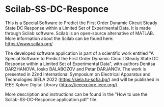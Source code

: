 # Scilab-SS-DC-Responce
This is a Special Software to Predict the First Order Dynamic Circuit Steady State DC Response within a Limited Set of Experimental Data. It is made through Scilab software.
Scilab is an open-source alternative of MATLAB. More information about the Scilab can be found here: https://www.scilab.org/

The developed software application is part of a scientific work entitled "A Special Software to Predict the First Order Dynamic Circuit Steady State DC Response within a Limited Set of Experimental Data", with authors Denitsa DARZHANOVA, Iosko BALABOZOV and Petar DARJANOV. The work is presented in 22nd International Symposium on Electrical Apparatus and Technologies SIELA 2022 (https://siela.tu-sofia.bg/) and will be published in IEEE Xplore Digital Library (https://ieeexplore.ieee.org/).

More description and instructions can be found in the "How to use the Scilab-SS-DC-Responce application.pdf" file.
